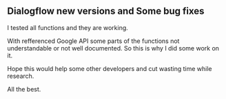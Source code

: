 ## Dialogflow new versions and Some bug fixes

I tested all functions and they are working. 

With refferenced Google API some parts of the functions not understandable or not well documented. So this is why I did some work on it.

Hope this would help some other developers and cut wasting time while research.

All the best.
